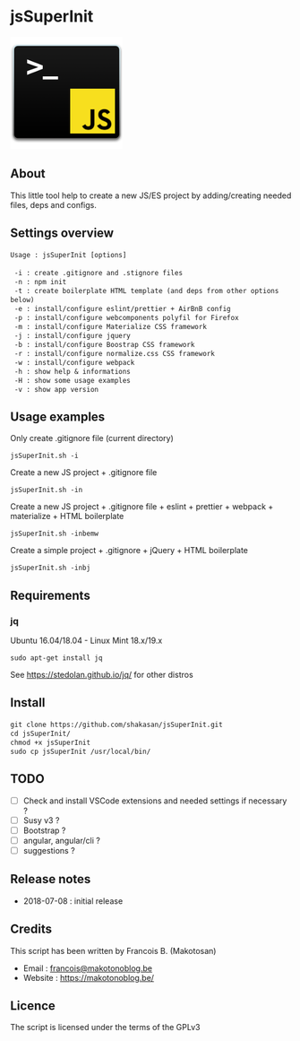 # jsSuperInit

![jsSuperInit](pics/logo.png)

## About

This little tool help to create a new JS/ES project by adding/creating needed files, deps and configs.

## Settings overview

```shell
Usage : jsSuperInit [options]

 -i : create .gitignore and .stignore files
 -n : npm init
 -t : create boilerplate HTML template (and deps from other options below)
 -e : install/configure eslint/prettier + AirBnB config
 -p : install/configure webcomponents polyfil for Firefox
 -m : install/configure Materialize CSS framework
 -j : install/configure jquery
 -b : install/configure Boostrap CSS framework
 -r : install/configure normalize.css CSS framework
 -w : install/configure webpack
 -h : show help & informations
 -H : show some usage examples
 -v : show app version
```

## Usage examples

Only create .gitignore file (current directory)

```shell
jsSuperInit.sh -i
```

Create a new JS project + .gitignore file

```shell
jsSuperInit.sh -in
```

Create a new JS project + .gitignore file + eslint + prettier + webpack + materialize + HTML boilerplate

```shell
jsSuperInit.sh -inbemw
```

Create a simple project + .gitignore + jQuery + HTML boilerplate

```shell
jsSuperInit.sh -inbj
```

## Requirements

### jq

Ubuntu 16.04/18.04 - Linux Mint 18.x/19.x

```shell
sudo apt-get install jq
```

See https://stedolan.github.io/jq/ for other distros

## Install

```shell
git clone https://github.com/shakasan/jsSuperInit.git
cd jsSuperInit/
chmod +x jsSuperInit
sudo cp jsSuperInit /usr/local/bin/
```

## TODO

- [ ] Check and install VSCode extensions and needed settings if necessary ?
- [ ] Susy v3 ?
- [ ] Bootstrap ?
- [ ] angular, angular/cli ?
- [ ] suggestions ?

## Release notes

- 2018-07-08 : initial release

## Credits

This script has been written by Francois B. (Makotosan)

- Email : francois@makotonoblog.be
- Website : https://makotonoblog.be/

## Licence

The script is licensed under the terms of the GPLv3

